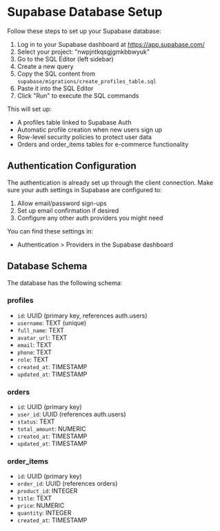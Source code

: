 
# Supabase Database Setup

Follow these steps to set up your Supabase database:

1. Log in to your Supabase dashboard at https://app.supabase.com/
2. Select your project: "nwpjntkqsgjgmkbbwyuk"
3. Go to the SQL Editor (left sidebar)
4. Create a new query
5. Copy the SQL content from `supabase/migrations/create_profiles_table.sql`
6. Paste it into the SQL Editor
7. Click "Run" to execute the SQL commands

This will set up:
- A profiles table linked to Supabase Auth
- Automatic profile creation when new users sign up
- Row-level security policies to protect user data
- Orders and order_items tables for e-commerce functionality

## Authentication Configuration

The authentication is already set up through the client connection. Make sure your auth settings in Supabase are configured to:

1. Allow email/password sign-ups
2. Set up email confirmation if desired
3. Configure any other auth providers you might need

You can find these settings in:
- Authentication > Providers in the Supabase dashboard

## Database Schema

The database has the following schema:

### profiles
- `id`: UUID (primary key, references auth.users)
- `username`: TEXT (unique)
- `full_name`: TEXT
- `avatar_url`: TEXT
- `email`: TEXT
- `phone`: TEXT
- `role`: TEXT
- `created_at`: TIMESTAMP
- `updated_at`: TIMESTAMP

### orders
- `id`: UUID (primary key)
- `user_id`: UUID (references auth.users)
- `status`: TEXT
- `total_amount`: NUMERIC
- `created_at`: TIMESTAMP
- `updated_at`: TIMESTAMP

### order_items
- `id`: UUID (primary key)
- `order_id`: UUID (references orders)
- `product_id`: INTEGER
- `title`: TEXT
- `price`: NUMERIC
- `quantity`: INTEGER
- `created_at`: TIMESTAMP
